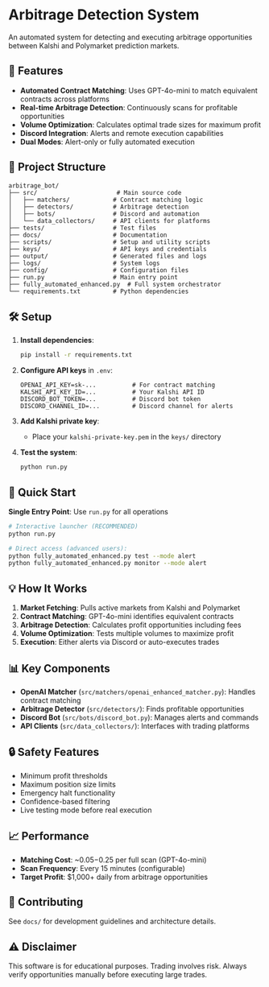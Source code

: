 # Arbitrage Detection System

An automated system for detecting and executing arbitrage opportunities between Kalshi and Polymarket prediction markets.

## 🚀 Features

- **Automated Contract Matching**: Uses GPT-4o-mini to match equivalent contracts across platforms
- **Real-time Arbitrage Detection**: Continuously scans for profitable opportunities
- **Volume Optimization**: Calculates optimal trade sizes for maximum profit
- **Discord Integration**: Alerts and remote execution capabilities
- **Dual Modes**: Alert-only or fully automated execution

## 📁 Project Structure

```
arbitrage_bot/
├── src/                      # Main source code
│   ├── matchers/            # Contract matching logic
│   ├── detectors/           # Arbitrage detection
│   ├── bots/                # Discord and automation
│   └── data_collectors/     # API clients for platforms
├── tests/                   # Test files
├── docs/                    # Documentation
├── scripts/                 # Setup and utility scripts
├── keys/                    # API keys and credentials
├── output/                  # Generated files and logs
├── logs/                    # System logs
├── config/                  # Configuration files
├── run.py                   # Main entry point
├── fully_automated_enhanced.py  # Full system orchestrator
└── requirements.txt         # Python dependencies
```

## 🛠️ Setup

1. **Install dependencies**:
   ```bash
   pip install -r requirements.txt
   ```

2. **Configure API keys** in `.env`:
   ```
   OPENAI_API_KEY=sk-...          # For contract matching
   KALSHI_API_KEY_ID=...          # Your Kalshi API ID
   DISCORD_BOT_TOKEN=...          # Discord bot token
   DISCORD_CHANNEL_ID=...         # Discord channel for alerts
   ```

3. **Add Kalshi private key**:
   - Place your `kalshi-private-key.pem` in the `keys/` directory

4. **Test the system**:
   ```bash
   python run.py
   ```

## 🎯 Quick Start

**Single Entry Point**: Use `run.py` for all operations

```bash
# Interactive launcher (RECOMMENDED)
python run.py

# Direct access (advanced users):
python fully_automated_enhanced.py test --mode alert
python fully_automated_enhanced.py monitor --mode alert
```

## 💡 How It Works

1. **Market Fetching**: Pulls active markets from Kalshi and Polymarket
2. **Contract Matching**: GPT-4o-mini identifies equivalent contracts
3. **Arbitrage Detection**: Calculates profit opportunities including fees
4. **Volume Optimization**: Tests multiple volumes to maximize profit
5. **Execution**: Either alerts via Discord or auto-executes trades

## 📊 Key Components

- **OpenAI Matcher** (`src/matchers/openai_enhanced_matcher.py`): Handles contract matching
- **Arbitrage Detector** (`src/detectors/`): Finds profitable opportunities
- **Discord Bot** (`src/bots/discord_bot.py`): Manages alerts and commands
- **API Clients** (`src/data_collectors/`): Interfaces with trading platforms

## 🔒 Safety Features

- Minimum profit thresholds
- Maximum position size limits
- Emergency halt functionality
- Confidence-based filtering
- Live testing mode before real execution

## 📈 Performance

- **Matching Cost**: ~$0.05-$0.25 per full scan (GPT-4o-mini)
- **Scan Frequency**: Every 15 minutes (configurable)
- **Target Profit**: $1,000+ daily from arbitrage opportunities

## 🤝 Contributing

See `docs/` for development guidelines and architecture details.

## ⚠️ Disclaimer

This software is for educational purposes. Trading involves risk. Always verify opportunities manually before executing large trades.

